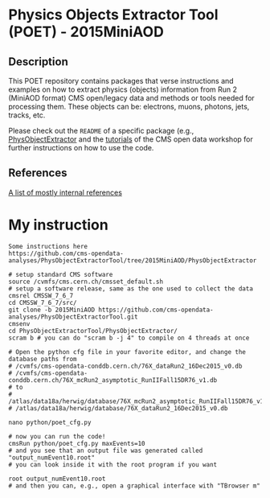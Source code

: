 # Physics Objects Extractor Tool (POET) - 2015MiniAOD

## Description

This POET repository contains packages that verse instructions and examples on how to extract physics (objects) information from Run 2 (MiniAOD format) CMS open/legacy data and methods or tools needed for processing them. These objects can be: electrons, muons, photons, jets, tracks, etc.

Please check out the `README` of a specific package (e.g., [PhysObjectExtractor](/PhysObjectExtractor) and the [tutorials](https://cms-opendata-workshop.github.io/2022-08-01-cms-open-data-workshop/) of the CMS open data workshop for further instructions on how to use the code.

## References

[A list of mostly internal references](https://github.com/cms-opendata-analyses/PhysObjectExtractorTool/issues/64#issuecomment-1121600157)

# My instruction

```
Some instructions here
https://github.com/cms-opendata-analyses/PhysObjectExtractorTool/tree/2015MiniAOD/PhysObjectExtractor

# setup standard CMS software
source /cvmfs/cms.cern.ch/cmsset_default.sh
# setup a software release, same as the one used to collect the data
cmsrel CMSSW_7_6_7
cd CMSSW_7_6_7/src/
git clone -b 2015MiniAOD https://github.com/cms-opendata-analyses/PhysObjectExtractorTool.git
cmsenv
cd PhysObjectExtractorTool/PhysObjectExtractor/
scram b # you can do "scram b -j 4" to compile on 4 threads at once

# Open the python cfg file in your favorite editor, and change the database paths from
# /cvmfs/cms-opendata-conddb.cern.ch/76X_dataRun2_16Dec2015_v0.db
# /cvmfs/cms-opendata-conddb.cern.ch/76X_mcRun2_asymptotic_RunIIFall15DR76_v1.db
# to 
# /atlas/data18a/herwig/database/76X_mcRun2_asymptotic_RunIIFall15DR76_v1.db
# /atlas/data18a/herwig/database/76X_dataRun2_16Dec2015_v0.db
 
nano python/poet_cfg.py

# now you can run the code!
cmsRun python/poet_cfg.py maxEvents=10
# and you see that an output file was generated called "output_numEvent10.root"
# you can look inside it with the root program if you want

root output_numEvent10.root
# and then you can, e.g., open a graphical interface with "TBrowser m"
```

